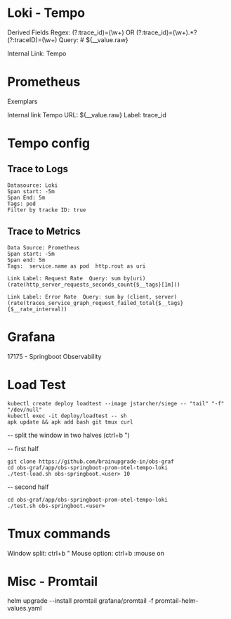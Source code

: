 # Loki - Tempo
Derived Fields
    Regex: (?:trace_id)=(\w+)    OR (?:trace_id)=(\w+).*?(?:traceID)=(\w+)
    Query: # ${__value.raw}

Internal Link: Tempo

# Prometheus
Exemplars

Internal link Tempo
URL: ${__value.raw}
Label: trace_id

# Tempo config

## Trace to Logs
    Datasource: Loki
    Span start: -5m
    Span End: 5m
    Tags: pod
    Filter by tracke ID: true

## Trace to Metrics
    Data Source: Prometheus
    Span start: -5m
    Span end: 5m
    Tags:  service.name as pod  http.rout as uri

    Link Label: Request Rate  Query: sum by(uri)(rate(http_server_requests_seconds_count{$__tags}[1m]))

    Link Label: Error Rate  Query: sum by (client, server)(rate(traces_service_graph_request_failed_total{$__tags}{$__rate_interval))

# Grafana
17175 - Springboot Observability


# Load Test
    kubectl create deploy loadtest --image jstarcher/siege -- "tail" "-f" "/dev/null"
    kubectl exec -it deploy/loadtest -- sh
    apk update && apk add bash git tmux curl

-- split the window in two halves (ctrl+b ")

-- first half

    git clone https://github.com/brainupgrade-in/obs-graf
    cd obs-graf/app/obs-springboot-prom-otel-tempo-loki
    ./test-load.sh obs-springboot.<user> 10

-- second half

    cd obs-graf/app/obs-springboot-prom-otel-tempo-loki
    ./test.sh obs-springboot.<user> 




# Tmux commands
Window split: ctrl+b "
Mouse option: ctrl+b :mouse on


# Misc - Promtail

helm upgrade --install promtail  grafana/promtail -f promtail-helm-values.yaml